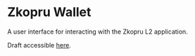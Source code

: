 # Zkopru Wallet

A user interface for interacting with the Zkopru L2 application.

Draft accessible [here](https://zkopru.tubby.cloud/).
